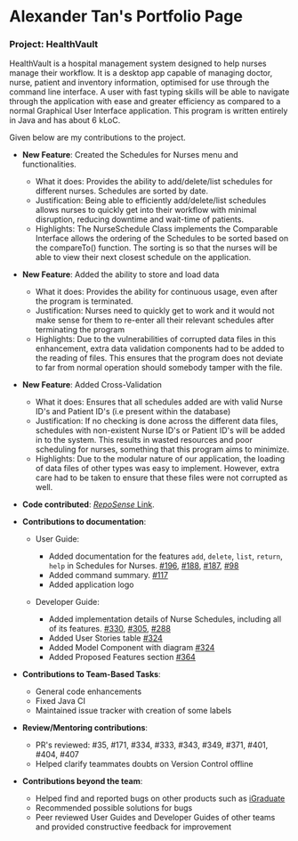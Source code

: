# Alexander Tan's Portfolio Page

### Project: HealthVault

HealthVault is a hospital management system designed to help nurses manage their workflow. It is a desktop app capable of managing doctor, nurse, patient and inventory information, optimised for use through the command line interface. A user with fast typing skills will be able to navigate through the application with ease and greater efficiency as compared to a normal Graphical User Interface application. This program is written entirely in Java and has about 6 kLoC.

Given below are my contributions to the project.

- **New Feature**: Created the Schedules for Nurses menu and functionalities.
  - What it does: Provides the ability to add/delete/list schedules for different nurses. Schedules are sorted by date.
  - Justification: Being able to efficiently add/delete/list schedules allows nurses to quickly get into their workflow with minimal disruption, reducing downtime and wait-time of patients.
  - Highlights: The NurseSchedule Class implements the Comparable Interface allows the ordering of the Schedules to be sorted based on the compareTo() function. The sorting is so that the nurses will be able to view their next closest schedule on the application.

- **New Feature**: Added the ability to store and load data
  - What it does: Provides the ability for continuous usage, even after the program is terminated.
  - Justification: Nurses need to quickly get to work and it would not make sense for them to re-enter all their relevant schedules after terminating the program
  - Highlights: Due to the vulnerabilities of corrupted data files in this enhancement, extra data validation components had to be added to the reading of files. This ensures that the program does not deviate to far from normal operation should somebody tamper with the file.

- **New Feature**: Added Cross-Validation
  - What it does: Ensures that all schedules added are with valid Nurse ID's and Patient ID's (i.e present within the database)
  - Justification: If no checking is done across the different data files, schedules with non-existent Nurse ID's or Patient ID's will be added in to the system. This results in wasted resources and poor scheduling for nurses, something that this program aims to minimize.
  - Highlights: Due to the modular nature of our application, the loading of data files of other types was easy to implement. However, extra care had to be taken to ensure that these files were not corrupted as well.

- **Code contributed**: [*RepoSense* Link](https://nus-cs2113-ay2021s2.github.io/tp-dashboard/?search=AlexanderTanJunAn).

- **Contributions to documentation**:
  - User Guide:
    - Added documentation for the features `add`, `delete`, `list`, `return`, `help` in Schedules for Nurses. [\#196](), [\#188](), [\#187](), [\#98]()
    - Added command summary. [\#117]()
    - Added application logo

  - Developer Guide:
    - Added implementation details of Nurse Schedules, including all of its features. [\#330](), [\#305](), [\#288]()
    - Added User Stories table [\#324]()
    - Added Model Component with diagram [\#324]()
    - Added Proposed Features section [\#364]()

- **Contributions to Team-Based Tasks**:
  - General code enhancements
  - Fixed Java CI
  - Maintained issue tracker with creation of some labels

- **Review/Mentoring contributions**:
  - PR's reviewed: #35, #171, #334, #333, #343, #349, #371, #401, #404, #407
  - Helped clarify teammates doubts on Version Control offline

- **Contributions beyond the team**:
  - Helped find and reported bugs on other products such as [iGraduate](https://github.com/AY2021S2-CS2113T-W09-2/tp)
  - Recommended possible solutions for bugs
  - Peer reviewed User Guides and Developer Guides of other teams and provided constructive feedback for improvement
